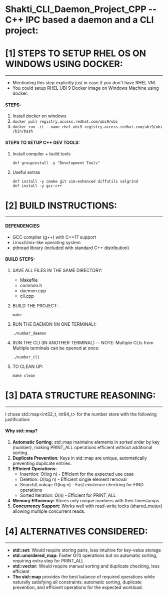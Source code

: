 # Shakti_CLI_Daemon_Project_CPP -- C++ IPC based a daemon and a CLI project:

# [1] STEPS TO SETUP RHEL OS ON WINDOWS USING DOCKER:
---
+ Mentioning this step explicitly just in case if you don't have RHEL VM.
+ You could setup RHEL UBI 9 Docker image on Windows Machine using docker:
#### STEPS:
  1) Install docker on windows
  2) `docker pull registry.access.redhat.com/ubi9/ubi`
  3) `docker run -it --name rhel-ubi9 registry.access.redhat.com/ubi9/ubi /bin/bash`
  
#### STEPS TO SETUP C++ DEV TOOLS:
  1) Install compiler + build tools
     ```
     dnf groupinstall -y "Development Tools"
     ```

  3) Useful extras
     ```
     dnf install -y cmake git vim-enhanced diffutils valgrind
     dnf install -y gcc-c++
     ```
		
# [2] BUILD INSTRUCTIONS:
---
#### DEPENDENCIES:
  + GCC compiler (g++) with C++17 support
  + Linux/Unix-like operating system
  + pthread library (included with standard C++ distribution)

#### BUILD STEPS:
1) SAVE ALL FILES IN THE SAME DIRECTORY:
    + Makefile
    + common.h
    + daemon.cpp
    + cli.cpp

2) BUILD THE PROJECT:
   ```
   make
   ```

3) RUN THE DAEMON (IN ONE TERMINAL):
   ```
   ./number_daemon
   ```

4) RUN THE CLI (IN ANOTHER TERMINAL) -- NOTE: Multiple CLIs from Multiple terminals can be opened at once:
   ```
   ./number_cli
   ```

5) TO CLEAN UP:
   ```
   make clean
   ```

# [3] DATA STRUCTURE REASONING:
---
I chose std::map<int32_t, int64_t> for the number store with the following justification:

#### Why std::map?
1) **Automatic Sorting:** std::map maintains elements in sorted order by key (number), making PRINT_ALL operations efficient without additional sorting.
2) **Duplicate Prevention:** Keys in std::map are unique, automatically preventing duplicate entries.
3) **Efficient Operations:**
    + Insertion: O(log n) - Efficient for the expected use case
    + Deletion: O(log n) - Efficient single element removal
    + Search/Lookup: O(log n) - Fast existence checking for FIND operations
    + Sorted Iteration: O(n) - Efficient for PRINT_ALL
4) **Memory Efficiency:** Stores only unique numbers with their timestamps.
5) **Concurrency Support:** Works well with read-write locks (shared_mutex) allowing multiple concurrent reads.

# [4] ALTERNATIVES CONSIDERED:
---
+ **std::set:** Would require storing pairs, less intuitive for key-value storage
+ **std::unordered_map:** Faster O(1) operations but no automatic sorting, requiring extra step for PRINT_ALL
+ **std::vector:** Would require manual sorting and duplicate checking, less efficient
+ **The std::map** provides the best balance of required operations while naturally satisfying all constraints: automatic sorting, duplicate prevention, and efficient operations for the expected workload.
